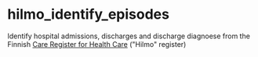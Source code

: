 # hilmo_identify_episodes
Identify hospital admissions, discharges and discharge diagnoese from the Finnish [Care Register for Health Care](https://thl.fi/en/web/thlfi-en/statistics/information-on-statistics/register-descriptions/care-register-for-health-care) ("Hilmo" register)
